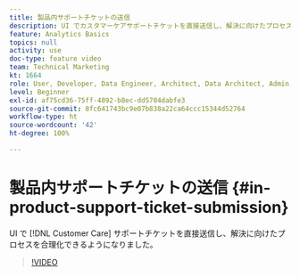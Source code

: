 ```yaml
---
title: 製品内サポートチケットの送信
description: UI でカスタマーケアサポートチケットを直接送信し、解決に向けたプロセスを合理化できるようになりました。
feature: Analytics Basics
topics: null
activity: use
doc-type: feature video
team: Technical Marketing
kt: 1664
role: User, Developer, Data Engineer, Architect, Data Architect, Admin, Leader
level: Beginner
exl-id: af75cd36-75ff-4892-b8ec-dd5704dabfe3
source-git-commit: 8fc641743bc9e07b838a22ca64ccc15344d52764
workflow-type: ht
source-wordcount: '42'
ht-degree: 100%

---
```


# 製品内サポートチケットの送信 {#in-product-support-ticket-submission}

UI で [!DNL Customer Care] サポートチケットを直接送信し、解決に向けたプロセスを合理化できるようになりました。

>[!VIDEO](https://video.tv.adobe.com/v/23133/?quality=12&learn=on)
